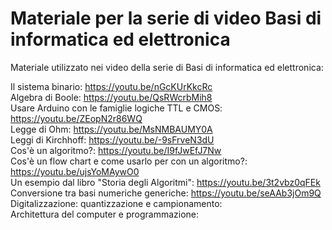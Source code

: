 # Materiale per la serie di video Basi di informatica ed elettronica

Materiale utilizzato nei video della serie di Basi di informatica ed elettronica:

Il sistema binario: https://youtu.be/nGcKUrKkcRc  
Algebra di Boole: https://youtu.be/QsRWcrbMih8  
Usare Arduino con le famiglie logiche TTL e CMOS: https://youtu.be/ZEopN2r86WQ  
Legge di Ohm: https://youtu.be/MsNMBAUMY0A  
Leggi di Kirchhoff: https://youtu.be/-9sFrveN3dU  
Cos'è un algoritmo?: https://youtu.be/I9fJwEfJ7Nw  
Cos'è un flow chart e come usarlo per con un algoritmo?: https://youtu.be/ujsYoMAywO0  
Un esempio dal libro "Storia degli Algoritmi": https://youtu.be/3t2vbz0qFEk  
Conversione tra basi numeriche generiche: https://youtu.be/seAAb3jOm9Q  
Digitalizzazione: quantizzazione e campionamento:  
Architettura del computer e programmazione:  

